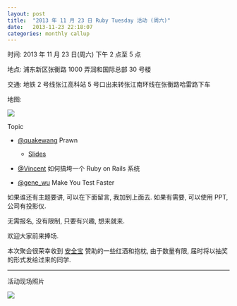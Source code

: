 ```yaml
---
layout: post
title:  "2013 年 11 月 23 日 Ruby Tuesday 活动 (周六)"
date:   2013-11-23 22:18:07
categories: monthly callup
---
```


时间: 2013 年 11 月 23 日(周六) 下午 2 点至 5 点

地点: 浦东新区张衡路 1000 弄润和国际总部 30 号楼

交通: 地铁 2 号线张江高科站 5 号口出来转张江南环线在张衡路哈雷路下车

地图:

![](http://shruby.u.qiniudn.com/201311WeekEnd2013-11-23-2.jpg?imageView/0/w/700)

Topic

  - [@quakewang](http://ruby-china.org/quakewang) Prawn
    - [Slides](http://quake.github.io/slides/prawn/index.html)

  - [@Vincent](http://ruby-china.org/vincent) 如何搞垮一个 Ruby on Rails 系统

  - [@gene_wu](http://ruby-china.org/gene_wu) Make You Test Faster


如果谁还有主题要讲, 可以在下面留言, 我加到上面去. 如果有需要, 可以使用 PPT, 公司有投影仪. 

无需报名, 没有限制, 只要有兴趣, 想来就来.

欢迎大家前来捧场.

本次聚会很荣幸收到 [安全宝](http://anquanbao.com/) 赞助的一些红酒和抱枕, 由于数量有限, 届时将以抽奖的形式发给过来的同学.

---

活动现场照片

![](http://shruby.u.qiniudn.com/201311WeekEnd2013-11-23-1.jpg?imageView/0/w/700)



